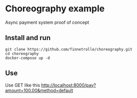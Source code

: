 # Choreography example
Async payment system proof of concept

## Install and run
```
git clone https://github.com/finnetrolle/choreography.git
cd choreography
docker-compose up -d
```

## Use
Use GET like this [http://localhost:8000/pay?amount=100.00&method=default](http://localhost:8000/pay?amount=100.00&method=default)